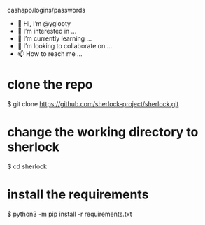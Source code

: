cashapp/logins/passwords
- 👋 Hi, I’m @yglooty
- 👀 I’m interested in ...
- 🌱 I’m currently learning ...
- 💞️ I’m looking to collaborate on ...
- 📫 How to reach me ...

<!---
yglooty/yglooty is a ✨ special ✨ repository because its `README.md` (this file) appears on your GitHub profile.
You can click the Preview link to take a look at your changes.
--->
# clone the repo
$ git clone https://github.com/sherlock-project/sherlock.git

# change the working directory to sherlock
$ cd sherlock

# install the requirements
$ python3 -m pip install -r requirements.txt
